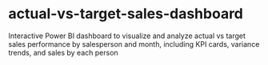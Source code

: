 # actual-vs-target-sales-dashboard
Interactive Power BI dashboard to visualize and analyze actual vs target sales performance by salesperson and month, including KPI cards, variance trends, and sales by each person
